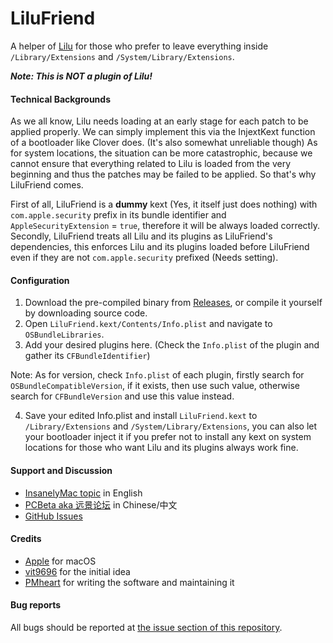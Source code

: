 LiluFriend
==========

A helper of [Lilu](https://github.com/vit9696/Lilu) for those who prefer to leave everything inside ``/Library/Extensions`` and ``/System/Library/Extensions``.

***Note: This is NOT a plugin of Lilu!***

#### Technical Backgrounds
As we all know, Lilu needs loading at an early stage for each patch to be applied properly. We can simply implement this via the InjextKext function of a bootloader like Clover does. (It's also somewhat unreliable though)
As for system locations, the situation can be more catastrophic, because we cannot ensure that everything related to Lilu is loaded from the very beginning and thus the patches may be failed to be applied.
So that's why LiluFriend comes.

First of all, LiluFriend is a **dummy** kext (Yes, it itself just does nothing) with ``com.apple.security`` prefix in its bundle identifier and ``AppleSecurityExtension`` = ``true``, therefore it will be always loaded correctly.
Secondly, LiluFriend treats all Lilu and its plugins as LiluFriend's dependencies, this enforces Lilu and its plugins loaded before LiluFriend even if they are not ``com.apple.security`` prefixed (Needs setting).

#### Configuration
1. Download the pre-compiled binary from [Releases](https://github.com/PMheart/LiluFriend/releases), or compile it yourself by downloading source code.
2. Open ``LiluFriend.kext/Contents/Info.plist`` and navigate to ``OSBundleLibraries``.
3. Add your desired plugins here. (Check the ``Info.plist`` of the plugin and gather its ``CFBundleIdentifier``)

Note: As for version, check ``Info.plist`` of each plugin, firstly search for ``OSBundleCompatibleVersion``, if it exists, then use such value, otherwise search for ``CFBundleVersion`` and use this value instead.

4. Save your edited Info.plist and install ``LiluFriend.kext`` to ``/Library/Extensions`` and ``/System/Library/Extensions``, you can also let your bootloader inject it if you prefer not to install any kext on system locations for those who want Lilu and its plugins always work fine.

#### Support and Discussion
- [InsanelyMac topic](http://www.insanelymac.com/forum/topic/324146-lilufriend-fixing-lilu-does-not-function-correctly-under-system-locations) in English
- [PCBeta aka 远景论坛](http://bbs.pcbeta.com/viewthread-1743744-1-1.html) in Chinese/中文
- [GitHub Issues](https://github.com/PMheart/LiluFriend/issues)

#### Credits 
- [Apple](https://www.apple.com) for macOS  
- [vit9696](https://github.com/vit9696) for the initial idea
- [PMheart](https://github.com/PMheart) for writing the software and maintaining it

#### Bug reports
All bugs should be reported at [the issue section of this repository](https://github.com/PMheart/LiluFriend/issues).
